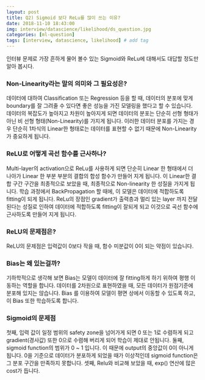 ```yaml
---
layout: post
title: Q2) Sigmoid 보다 ReLu를 많이 쓰는 이유?
date: 2018-11-10 18:43:00
img: interview/datascience/likelihood/ds_question.jpg
categories: [ml-question] 
tags: [interview, datascience, likelihood] # add tag
---
```


인터뷰 문제로 가장 흔하게 물어 볼수 있는 Sigmoid와 ReLu에 대해서도 대답할 정도만 알아 봅시다.

### Non-Linearity라는 말의 의미와 그 필요성은?

데이터에 대하여 Classification 또는 Regression 등을 할 때, 데이터의 분포에 맞게 boundary를 잘 그려줄 수 있다면
좋은 성능을 가진 모델링을 했다고 할 수 있습니다. 데이터의 복잡도가 높아지고 차원이 높아지게 되면 
데이터의 분포는 단순히 선형 형태가 아닌 비 선형 형태(Non-Linearity)를 가지게 됩니다.
이러한 데이터 분포를 가지는 경우 단순히 1차식의 Linear한 형태로는 데이터를 표현할 수 없기 때문에
Non-Linearity가 중요하게 됩니다.    

### ReLU로 어떻게 곡선 함수를 근사하나?

Multi-layer의 activation으로 ReLu를 사용하게 되면 단순히 Linear 한 형태에서 더 나아가 Linear 한
부분 부분의 결합의 합성 함수가 만들어 지게 됩니다. 이 Linear한 결합 구간 구간을 최종적으로 보았을 때,
최종적으로 Non-linearity 한 성질을 가지게 됩니다.
학습 과정에서 BackPropagation 할 때에, 이 모델은 데이터에 적합하도록 fitting이 되게 됩니다.
ReLu의 장점인 gradient가 출력층과 멀리 있는 layer 까지 전달된다는 성질로 인하여 데이터에 적합하도록
fitting이 잘되게 되고 이것으로 곡선 함수에 근사하도록 만들어 지게 됩니다.

### ReLU의 문제점은?

ReLU의 문제점은 입력값이 0보다 작을 때, 함수 미분값이 0이 되는 약점이 있습니다.

### Bias는 왜 있는걸까?

기하학적으로 생각해 보면 Bias는 모델이 데이터에 잘 fitting하게 하기 위하여 평행 이동하는 역할을 합니다.
데이터를 2차원으로 표현하였을 때, 모든 데이터가 원점기준에 분포해 있지는 않습니다. Bias 를 이용하여 모델이
평면 상에서 이동할 수 있도록 하고, 이 Bias 또한 학습하도록 합니다.

### Sigmoid의 문제점

첫째, 입력 값이 일정 범위의 safety zone을 넘어가게 되면 0 또는 1로 수렴하게 되고 gradient(경사값) 또한 0으로 수렴해 버리게 되어
학습이 제대로 안됩니다. 둘째, sigmoid function의 범위가 0 ~ 1 입니다. 이 때문에 output의 중앙값이 0이 아니게 됩니다. 
0을 기준으로 데이터가 분포하게 되었을 때가 이상적인데 sigmoid function은 그 분포 구간을 만족하지 못합니다.
셋째, Relu와 비교해 보았을 때, exp() 연산에 많은 cost가 듭니다.